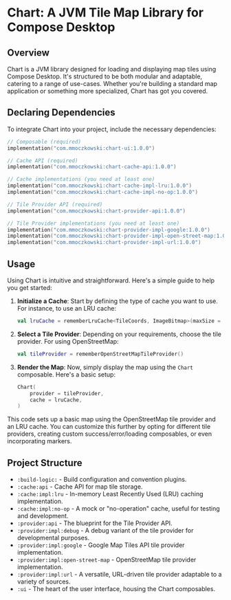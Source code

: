 # Chart: A JVM Tile Map Library for Compose Desktop

## Overview
Chart is a JVM library designed for loading and displaying map tiles using Compose Desktop. It's structured to be both
modular and adaptable, catering to a range of use-cases. Whether you're building a standard map application or something
more specialized, Chart has got you covered.

## Declaring Dependencies
To integrate Chart into your project, include the necessary dependencies:

```kotlin
// Composable (required)
implementation("com.mmoczkowski:chart-ui:1.0.0")

// Cache API (required)
implementation("com.mmoczkowski:chart-cache-api:1.0.0")

// Cache implementations (you need at least one)
implementation("com.mmoczkowski:chart-cache-impl-lru:1.0.0")
implementation("com.mmoczkowski:chart-cache-impl-no-op:1.0.0")

// Tile Provider API (required)
implementation("com.mmoczkowski:chart-provider-api:1.0.0")

// Tile Provider implementations (you need at least one)
implementation("com.mmoczkowski:chart-provider-impl-google:1.0.0")
implementation("com.mmoczkowski:chart-provider-impl-open-street-map:1.0.0")
implementation("com.mmoczkowski:chart-provider-impl-url:1.0.0")
```

## Usage

Using Chart is intuitive and straightforward. Here's a simple guide to help you get started:

1. **Initialize a Cache**:
   Start by defining the type of cache you want to use. For instance, to use an LRU cache:
   ```kotlin
   val lruCache = rememberLruCache<TileCoords, ImageBitmap>(maxSize = 150)
   ```

2. **Select a Tile Provider**:
   Depending on your requirements, choose the tile provider. For using OpenStreetMap:
   ```kotlin
   val tileProvider = rememberOpenStreetMapTileProvider()
   ```

3. **Render the Map**:
   Now, simply display the map using the `Chart` composable. Here's a basic setup:
   ```kotlin
   Chart(
       provider = tileProvider,
       cache = lruCache,
   )
   ```

This code sets up a basic map using the OpenStreetMap tile provider and an LRU cache. You can customize this further by
opting for different tile providers, creating custom success/error/loading composables, or even incorporating markers.

## Project Structure
- `:build-logic:` - Build configuration and convention plugins.
- `:cache:api` - Cache API for map tile storage.
- `:cache:impl:lru` - In-memory Least Recently Used (LRU) caching implementation.
- `:cache:impl:no-op` - A mock or "no-operation" cache, useful for testing and development.
- `:provider:api` - The blueprint for the Tile Provider API.
- `:provider:impl:debug` - A debug variant of the tile provider for developmental purposes.
- `:provider:impl:google` - Google Map Tiles API tile provider implementation.
- `:provider:impl:open-street-map` - OpenStreetMap tile provider implementation.
- `:provider:impl:url` - A versatile, URL-driven tile provider adaptable to a variety of sources.
- `:ui` - The heart of the user interface, housing the Chart composables.

